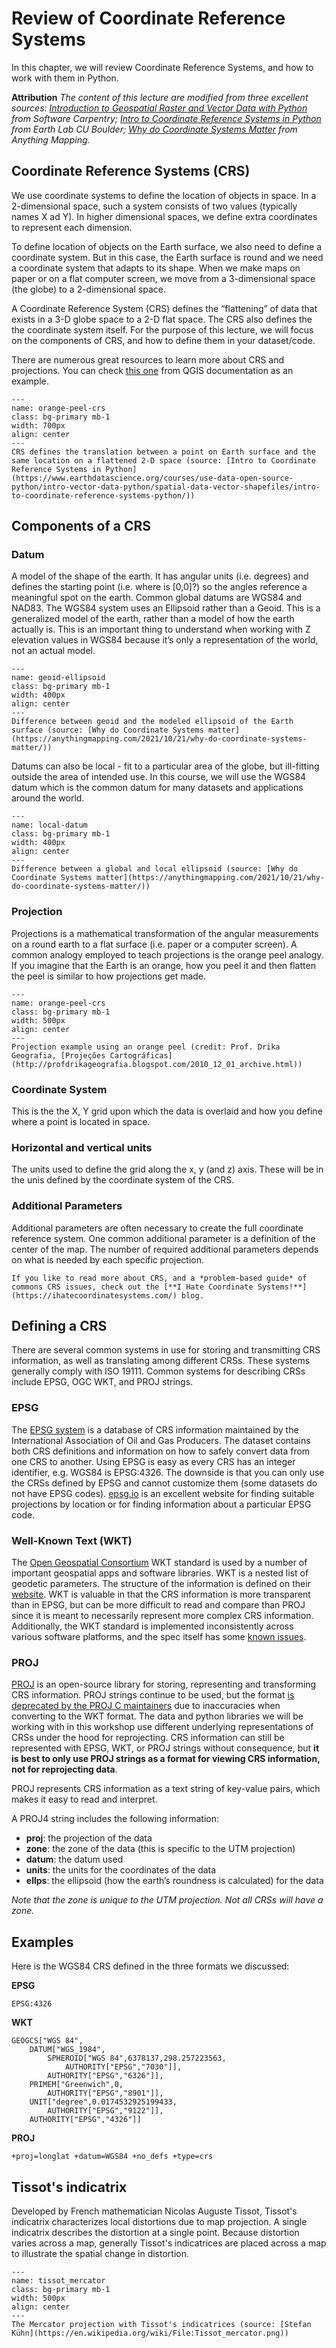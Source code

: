 # Review of Coordinate Reference Systems

In this chapter, we will review Coordinate Reference Systems, and how to work with them in Python. 

**Attribution**
*The content of this lecture are modified from three excellent sources: [Introduction to Geospatial Raster and Vector Data with Python](https://carpentries-incubator.github.io/geospatial-python/03-crs.html) from Software Carpentry; [Intro to Coordinate Reference Systems in Python](https://www.earthdatascience.org/courses/use-data-open-source-python/intro-vector-data-python/spatial-data-vector-shapefiles/intro-to-coordinate-reference-systems-python/) from Earth Lab CU Boulder; [Why do Coordinate Systems Matter](https://anythingmapping.com/2021/10/21/why-do-coordinate-systems-matter/) from Anything Mapping.*

## Coordinate Reference Systems (CRS)

We use coordinate systems to define the location of objects in space. In a 2-dimensional space, such a system consists of two values (typically names X ad Y). In higher dimensional spaces, we define extra coordinates to represent each dimension. 

To define location of objects on the Earth surface, we also need to define a coordinate system. But in this case, the Earth surface is round and we need a coordinate system that adapts to its shape. When we make maps on paper or on a flat computer screen, we move from a 3-dimensional space (the globe) to a 2-dimensional space. 

A Coordinate Reference System (CRS) defines the “flattening” of data that exists in a 3-D globe space to a 2-D flat space. The CRS also defines the the coordinate system itself. For the purpose of this lecture, we will focus on the components of CRS, and how to define them in your dataset/code. 

There are numerous great resources to learn more about CRS and projections. You can check [this one](https://docs.qgis.org/3.28/en/docs/gentle_gis_introduction/coordinate_reference_systems.html) from QGIS documentation as an example. 

```{figure} ../lectures/figures/what-is-a-crs.png
---
name: orange-peel-crs
class: bg-primary mb-1
width: 700px
align: center
---
CRS defines the translation between a point on Earth surface and the same location on a flattened 2-D space (source: [Intro to Coordinate Reference Systems in Python](https://www.earthdatascience.org/courses/use-data-open-source-python/intro-vector-data-python/spatial-data-vector-shapefiles/intro-to-coordinate-reference-systems-python/)) 
```

## Components of a CRS

### Datum 

A model of the shape of the earth. It has angular units (i.e. degrees) and defines the starting point (i.e. where is [0,0]?) so the angles reference a meaningful spot on the earth. Common global datums are WGS84 and NAD83. The WGS84 system uses an Ellipsoid rather than a Geoid. This is a generalized model of the earth, rather than a model of how the earth actually is. This is an important thing to understand when working with Z elevation values in WGS84 because it’s only a representation of the world, not an actual model.

```{figure} ../lectures/figures/geoid-ellipsoid.png
---
name: geoid-ellipsoid
class: bg-primary mb-1
width: 400px
align: center
---
Difference between geoid and the modeled ellipsoid of the Earth surface (source: [Why do Coordinate Systems matter](https://anythingmapping.com/2021/10/21/why-do-coordinate-systems-matter/)) 
```

Datums can also be local - fit to a particular area of the globe, but ill-fitting outside the area of intended use. In this course, we will use the WGS84 datum which is the common datum for many datasets and applications around the world. 


```{figure} ../lectures/figures/local-datum.png
---
name: local-datum
class: bg-primary mb-1
width: 400px
align: center
---
Difference between a global and local ellipsoid (source: [Why do Coordinate Systems matter](https://anythingmapping.com/2021/10/21/why-do-coordinate-systems-matter/)) 
```


### Projection

Projections is a mathematical transformation of the angular measurements on a round earth to a flat surface (i.e. paper or a computer screen). A common analogy employed to teach projections is the orange peel analogy. If you imagine that the Earth is an orange, how you peel it and then flatten the peel is similar to how projections get made.

```{figure} ../lectures/figures/orange-peel-earth.jpg
---
name: orange-peel-crs
class: bg-primary mb-1
width: 500px
align: center
---
Projection example using an orange peel (credit: Prof. Drika Geografia, [Projeções Cartográficas](http://profdrikageografia.blogspot.com/2010_12_01_archive.html)) 
```

### Coordinate System

This is the the X, Y grid upon which the data is overlaid and how you define where a point is located in space.

### Horizontal and vertical units

The units used to define the grid along the x, y (and z) axis. These will be in the unis defined by the coordinate system of the CRS. 

### Additional Parameters

Additional parameters are often necessary to create the full coordinate reference system. One common additional parameter is a definition of the center of the map. The number of required additional parameters depends on what is needed by each specific projection.

```{admonition} Further Reading
If you like to read more about CRS, and a *problem-based guide* of commons CRS issues, check out the [**I Hate Coordinate Systems!**](https://ihatecoordinatesystems.com/) blog. 
```

## Defining a CRS

There are several common systems in use for storing and transmitting CRS information, as well as translating among different CRSs. These systems generally comply with ISO 19111. Common systems for describing CRSs include EPSG, OGC WKT, and PROJ strings.


### EPSG

The [EPSG system](https://epsg.org/home.html) is a database of CRS information maintained by the International Association of Oil and Gas Producers. The dataset contains both CRS definitions and information on how to safely convert data from one CRS to another. Using EPSG is easy as every CRS has an integer identifier, e.g. WGS84 is EPSG:4326. The downside is that you can only use the CRSs defined by EPSG and cannot customize them (some datasets do not have EPSG codes). [epsg.io](https://epsg.io/) is an excellent website for finding suitable projections by location or for finding information about a particular EPSG code.

### Well-Known Text (WKT)

The [Open Geospatial Consortium](https://www.ogc.org/) WKT standard is used by a number of important geospatial apps and software libraries. WKT is a nested list of geodetic parameters. The structure of the information is defined on their [website](https://www.opengeospatial.org/standards/wkt-crs). WKT is valuable in that the CRS information is more transparent than in EPSG, but can be more difficult to read and compare than PROJ since it is meant to necessarily represent more complex CRS information. Additionally, the WKT standard is implemented inconsistently across various software platforms, and the spec itself has some [known issues](https://gdal.org/tutorials/wktproblems.html).

### PROJ

[PROJ](https://proj4.org/) is an open-source library for storing, representing and transforming CRS information. PROJ strings continue to be used, but the format [is deprecated by the PROJ C maintainers](https://proj.org/faq.html#what-is-the-best-format-for-describing-coordinate-reference-systems) due to inaccuracies when converting to the WKT format. The data and python libraries we will be working with in this workshop use different underlying representations of CRSs under the hood for reprojecting. CRS information can still be represented with EPSG, WKT, or PROJ strings without consequence, but **it is best to only use PROJ strings as a format for viewing CRS information, not for reprojecting data**.

PROJ represents CRS information as a text string of key-value pairs, which makes it easy to read and interpret.

A PROJ4 string includes the following information:

- **proj**: the projection of the data
- **zone**: the zone of the data (this is specific to the UTM projection)
- **datum**: the datum used
- **units**: the units for the coordinates of the data
- **ellps**: the ellipsoid (how the earth’s roundness is calculated) for the data

*Note that the zone is unique to the UTM projection. Not all CRSs will have a zone.*

## Examples

Here is the WGS84 CRS defined in the three formats we discussed:

**EPSG**
```
EPSG:4326
```

**WKT**
```
GEOGCS["WGS 84",
    DATUM["WGS_1984",
        SPHEROID["WGS 84",6378137,298.257223563,
            AUTHORITY["EPSG","7030"]],
        AUTHORITY["EPSG","6326"]],
    PRIMEM["Greenwich",0,
        AUTHORITY["EPSG","8901"]],
    UNIT["degree",0.0174532925199433,
        AUTHORITY["EPSG","9122"]],
    AUTHORITY["EPSG","4326"]]
```

**PROJ**
```
+proj=longlat +datum=WGS84 +no_defs +type=crs
```

## Tissot's indicatrix

Developed by French mathematician Nicolas Auguste Tissot, Tissot's indicatrix characterizes local distortions due to map projection. A single indicatrix describes the distortion at a single point. Because distortion varies across a map, generally Tissot's indicatrices are placed across a map to illustrate the spatial change in distortion.


```{figure} ../lectures/figures/Tissot_mercator.png
---
name: tissot_mercator
class: bg-primary mb-1
width: 500px
align: center
---
The Mercator projection with Tissot's indicatrices (source: [Stefan Kühn](https://en.wikipedia.org/wiki/File:Tissot_mercator.png)) 
```

<p>&nbsp;</p>
